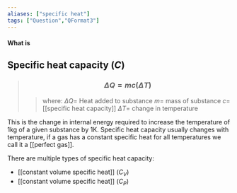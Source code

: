 ```yaml
---
aliases: ["specific heat"]
tags: ["Question","QFormat3"]
---
```


#### What is
## Specific heat capacity ($C$)

> ### $$ \Delta Q = mc(\Delta T) $$ 
>> where:
>> $\Delta Q=$ Heat added to substance
>> $m=$ mass of substance
>> $c=$ [[specific heat capacity]]
>> $\Delta T=$ change in temperature

This is the change in internal energy required to increase the temperature of 1kg of a given substance by 1K. 
Specific heat capacity usually changes with temperature, if a gas has a constant specific heat for all temperatures we call it a [[perfect gas]].

There are multiple types of specific heat capacity:
- [[constant volume specific heat]] ($C_V$)
- [[constant volume specific heat]] ($C_P$)